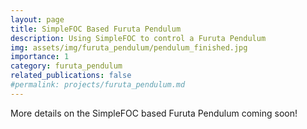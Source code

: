 ```yaml
---
layout: page
title: SimpleFOC Based Furuta Pendulum
description: Using SimpleFOC to control a Furuta Pendulum
img: assets/img/furuta_pendulum/pendulum_finished.jpg
importance: 1
category: furuta_pendulum
related_publications: false
#permalink: projects/furuta_pendulum.md
---
```


More details on the SimpleFOC based Furuta Pendulum coming soon!

